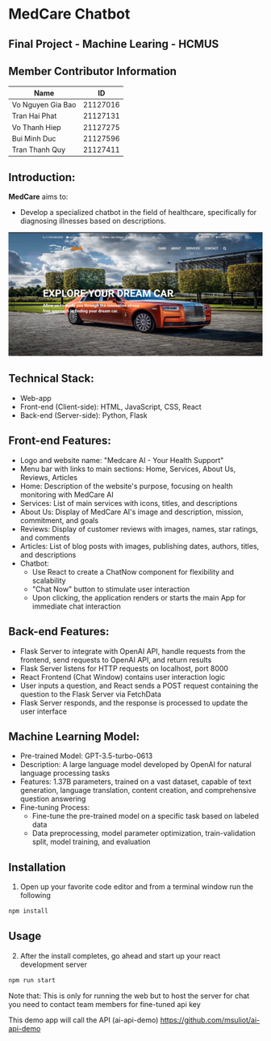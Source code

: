 # MedCare Chatbot
## Final Project - Machine Learing - HCMUS

## Member Contributor Information
| Name              | ID       |
|-------------------|----------|
| Vo Nguyen Gia Bao  | 21127016 |
| Tran Hai Phat   | 21127131 |
| Vo Thanh Hiep   | 21127275 |
| Bui Minh Duc  | 21127596 |
| Tran Thanh Quy  | 21127411 |

## Introduction:
**MedCare** aims to:
- Develop a specialized chatbot in the field of healthcare, specifically for diagnosing illnesses based on descriptions.
<p align="center">
  <img src="https://github.com/knightstark7/CarHub-Car-Dealer-Website/blob/main/images/home_page.jpg" >
</p>

## Technical Stack:
- Web-app
- Front-end (Client-side): HTML, JavaScript, CSS, React
- Back-end (Server-side): Python, Flask

## Front-end Features:
- Logo and website name: "Medcare AI - Your Health Support"
- Menu bar with links to main sections: Home, Services, About Us, Reviews, Articles
- Home: Description of the website's purpose, focusing on health monitoring with MedCare AI
- Services: List of main services with icons, titles, and descriptions
- About Us: Display of MedCare AI's image and description, mission, commitment, and goals
- Reviews: Display of customer reviews with images, names, star ratings, and comments
- Articles: List of blog posts with images, publishing dates, authors, titles, and descriptions
- Chatbot:
  - Use React to create a ChatNow component for flexibility and scalability
  - "Chat Now" button to stimulate user interaction
  - Upon clicking, the application renders or starts the main App for immediate chat interaction
 
## Back-end Features:
- Flask Server to integrate with OpenAI API, handle requests from the frontend, send requests to OpenAI API, and return results
- Flask Server listens for HTTP requests on localhost, port 8000
- React Frontend (Chat Window) contains user interaction logic
- User inputs a question, and React sends a POST request containing the question to the Flask Server via FetchData
- Flask Server responds, and the response is processed to update the user interface

## Machine Learning Model:

- Pre-trained Model: GPT-3.5-turbo-0613
- Description: A large language model developed by OpenAI for natural language processing tasks
- Features: 1.37B parameters, trained on a vast dataset, capable of text generation, language translation, content creation, and comprehensive question answering
- Fine-tuning Process:
  - Fine-tune the pre-trained model on a specific task based on labeled data
  - Data preprocessing, model parameter optimization, train-validation split, model training, and evaluation

## Installation
1. Open up your favorite code editor and from a terminal window run the following
```bash
npm install
```
## Usage

2. After the install completes, go ahead and start up your react development server
```bash
npm run start
```

Note that: This is only for running the web but to host the server for chat you need to contact team members for fine-tuned api key

This demo app will call the API
(ai-api-demo) https://github.com/msuliot/ai-api-demo
